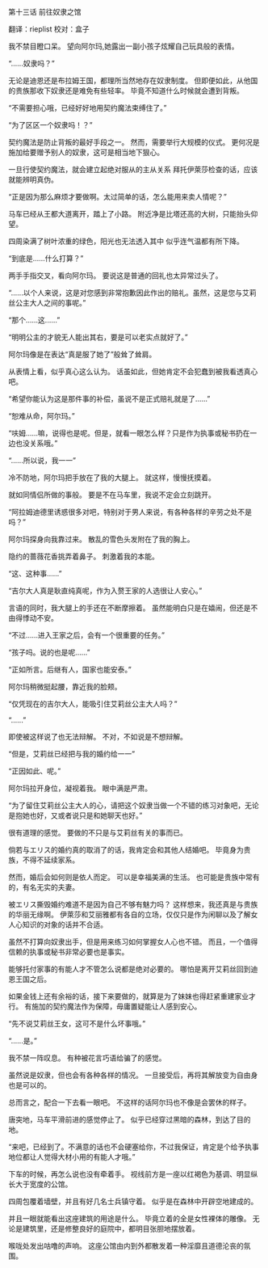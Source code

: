 
第十三话 前往奴隶之馆

翻译：rieplist 校对：盒子 

我不禁目瞪口呆。
望向阿尔玛,她露出一副小孩子炫耀自己玩具般的表情。

“......奴隶吗？”

无论是迪恩还是布拉姆王国，都理所当然地存在奴隶制度。
但即便如此，从他国的贵族那收下奴隶还是难免有些轻率。
毕竟不知道什么时候就会遭到背叛。

“不需要担心哦，已经好好地用契约魔法束缚住了。”

“为了区区一个奴隶吗！？”

契约魔法是防止背叛的最好手段之一。
然而，需要举行大规模的仪式。
更何况是施加给要赠予别人的奴隶，这可是相当地下狠心。

一旦行使契约魔法，就会建立起绝对服从的主从关系
拜托伊萊莎检查的话，应该就能辨明真伪。

“正是因为那么麻烦才要做啊。太过简单的话，怎么能用来卖人情呢？”


马车已经从王都大道离开，踏上了小路。
附近净是比塔还高的大树，只能抬头仰望。

四周染满了树叶浓重的绿色，阳光也无法透入其中
似乎连气温都有所下降。

“到底是......什么打算？”

两手手指交叉，看向阿尔玛。
要说这是普通的回礼也太异常过头了。

“......以个人来说，这是对您感到非常抱歉因此作出的赔礼。虽然，这是您与艾莉丝公主大人之间的事呢。” 

“那个......这......”

“明明公主的才貌无人能出其右，要是可以老实点就好了。”

阿尔玛像是在表达“真是服了她了”般耸了耸肩。

从表情上看，似乎真心这么认为。
话虽如此，但她肯定不会犯蠢到被我看透真心吧。

“希望你能认为这是那件事的补偿，虽说不是正式赔礼就是了......”

“恕难从命，阿尔玛。”

“呋姆......嘛，说得也是呢。但是，就看一眼怎么样？只是作为执事或秘书扔在一边也没关系哦。” 

“......所以说，我一一”

冷不防地，阿尔玛把手放在了我的大腿上。
就这样，慢慢抚摸着。

就如同情侣所做的事般。
要是不在马车里，我说不定会立刻跳开。

“阿拉姆迪德里诱惑很多对吧，特别对于男人来说，有各种各样的辛劳之处不是吗？”

阿尔玛探身向我靠过来。
散乱的雪色头发附在了我的胸上。

隐约的蔷薇花香挑弄着鼻子。
刺激着我的本能。

“这、这种事......”

“吉尔大人真是耿直纯真呢，作为入赘王家的人选很让人安心。”

言语的同时，我大腿上的手还在不断摩擦着。
虽然能明白只是在嬉闹，但还是不由得悸动不安。

“不过......进入王家之后，会有一个很重要的任务。”

“孩子吗。说的也是呢......”

“正如所言。后继有人，国家也能安泰。”

阿尔玛稍微挺起腰，靠近我的脸颊。

“仅凭现在的吉尔大人，能吸引住艾莉丝公主大人吗？”

“......”

即使被这样说了也无法辩解。
不对，不如说是不想辩解。

“但是，艾莉丝已经把与我的婚约给一一”

“正因如此、呢。”

阿尔玛拉开身位，凝视着我。
眼中满是严肃。

“为了留住艾莉丝公主大人的心，请把这个奴隶当做一个不错的练习对象吧，无论是抱她也好，又或者说只是和她聊天也好。”

很有道理的感觉。
要做的不只是与艾莉丝有关的事而已。

倘若与エリス的婚约真的取消了的话，我肯定会和其他人结婚吧。
毕竟身为贵族，不得不延续家系。

然而，婚后会如何则是依人而定。
可以是幸福美满的生活。
也可能是贵族中常有的，有名无实的夫妻。

被エリス撕毁婚约难道不是因为自己不够有魅力吗？
这样想来，我还真是与贵族的华丽无缘啊。
伊萊莎和艾丽雅都有各自的立场，仅仅只是作为闲聊以及了解女人心知识的对象的话并不合适。

虽然不打算向奴隶出手，但是用来练习如何掌握女人心也不错。
而且，一个值得信赖的执事或秘书非常必要也是事实。

能够托付家事的有能人才不管怎么说都是绝对必要的。
哪怕是离开艾莉丝回到迪恩王国之后。

如果金钱上还有余裕的话，接下来要做的，就算是为了妹妹也得赶紧重建家业才行。
有施加的契约魔法作为保障，毋庸置疑能让人感到安心。

“先不说艾莉丝王女，这可不是什么坏事哦。”

“......是。”

我不禁一阵叹息。
有种被花言巧语给骗了的感觉。

虽然说是奴隶，但也会有各种各样的情况。
一旦接受后，再将其解放变为自由身也是可以的。

总而言之，配合一下去看一眼吧。
不这样的话阿尔玛也不像是会罢休的样子。

唐突地，马车平滑前进的感觉停止了。
似乎已经穿过黑暗的森林，到达了目的地。

“来吧，已经到了。不满意的话也不会硬塞给你，不过我保证，肯定是个给予执事地位都让人觉得大材小用的有能人才哦。”

下车的时候，再怎么说也没有牵着手。
视线前方是一座以红褐色为基调、明显纵长大于宽度的公馆。

四周包覆着墙壁，并且有好几名士兵镇守着。
似乎是在森林中开辟空地建成的。

并且一眼就能看出这座建筑的用途是什么。
毕竟立着的全是女性裸体的雕像。
无论是建筑里，还是修整良好的庭院中，都明目张胆地摆放着。

喉咙处发出咕噜的声响。
这座公馆由内到外都散发着一种淫靡且道德沦丧的氛围。